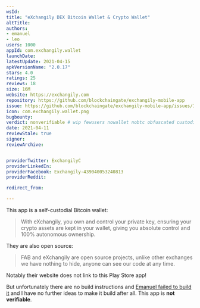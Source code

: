 ```yaml
---
wsId: 
title: "eXchangily DEX Bitcoin Wallet & Crypto Wallet"
altTitle: 
authors:
- emanuel
- leo
users: 1000
appId: com.exchangily.wallet
launchDate: 
latestUpdate: 2021-04-15
apkVersionName: "2.0.17"
stars: 4.0
ratings: 25
reviews: 18
size: 16M
website: https://exchangily.com
repository: https://github.com/blockchaingate/exchangily-mobile-app
issue: https://github.com/blockchaingate/exchangily-mobile-app/issues/1
icon: com.exchangily.wallet.png
bugbounty: 
verdict: nonverifiable # wip fewusers nowallet nobtc obfuscated custodial nosource nonverifiable reproducible bounty defunct
date: 2021-04-11
reviewStale: true
signer: 
reviewArchive:


providerTwitter: ExchangilyC
providerLinkedIn: 
providerFacebook: Exchangily-439040053240813
providerReddit: 

redirect_from:

---
```



This app is a self-custodial Bitcoin wallet:

> With eXchangily, you own and control your private key, ensuring your crypto
  assets are kept in your wallet, giving you absolute control and 100%
  autonomous ownership.

They are also open source:

> FAB and eXchangily are open source projects, unlike other exchanges we have
  nothing to hide, anyone can see our code at any time.

Notably their website does not link to this Play Store app!

But unfortunately there are no build instructions and
[Emanuel failed to build it](https://github.com/blockchaingate/exchangily-mobile-app/issues/1)
and I have no further ideas to make it build after all. This app is **not verifiable**.
